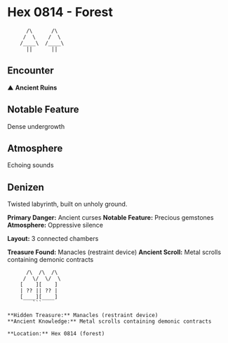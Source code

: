 # Hex 0814 - Forest
```
      /\      /\
     /  \    /  \
    /____\  /____\
      ||      ||
```

## Encounter

▲ **Ancient Ruins**

## Notable Feature

Dense undergrowth

## Atmosphere

Echoing sounds

## Denizen

Twisted labyrinth, built on unholy ground.

**Primary Danger:** Ancient curses
**Notable Feature:** Precious gemstones
**Atmosphere:** Oppressive silence

**Layout:** 3 connected chambers

**Treasure Found:** Manacles (restraint device)
**Ancient Scroll:** Metal scrolls containing demonic contracts


```
      /\  /\  /\
     /  \/  \/  \
    [    ][    ]
    | ?? || ?? |
    [____][____]
        ```

**Hidden Treasure:** Manacles (restraint device)
**Ancient Knowledge:** Metal scrolls containing demonic contracts

**Location:** Hex 0814 (forest)
